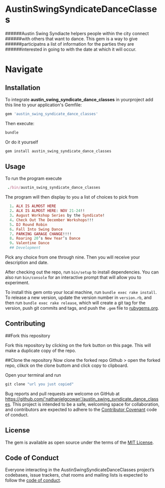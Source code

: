 # AustinSwingSyndicateDanceClasses

######Austin Swing Syndiacte helpers people within the city connect ######with others that want to dance. This gem is a way to give ######participatns a list of information for the parties they are ######interested in going to with the date at which it will occur.

# Navigate

## Installation

To integrate **austin_swing_syndicate_dance_classes** in yourproject add this line to your application's Gemfile:

```ruby
gem 'austin_swing_syndicate_dance_classes'
```

Then execute:

```ruby
bundle
```

Or do it yourself

```ruby
gem install austin_swing_syndicate_dance_classes
```

## Usage

To run the program execute

```ruby
 ./bin/austin_swing_syndicate_dance_classes
```
The program will then display to you a list of choices to pick from

```ruby
  1. ALX IS ALMOST HERE
  2. ALX IS ALMOST HERE: NOV 21-24!!
  3. August Workshop Series by the Syndicate!
  4. Check Out The December Workshops!!!
  5. DJ Round Robin
  6. Fall Into Swing Dance
  7. PARKING GARAGE CHANGE!!!!
  8. Roaring 20’s New Year’s Dance
  9. Valentine Dance
  ## Development
```
Pick any choice from one through nine. Then you will receive your description and date.


After checking out the repo, run `bin/setup` to install dependencies. You can also run `bin/console` for an interactive prompt that will allow you to experiment.

To install this gem onto your local machine, run `bundle exec rake install`. To release a new version, update the version number in `version.rb`, and then run `bundle exec rake release`, which will create a git tag for the version, push git commits and tags, and push the `.gem` file to [rubygems.org](https://rubygems.org).

## Contributing

##Fork this repository

Fork this repository by clicking on the fork button on this page. This will make a duplicate copy of the repo.

##Clone the repository
Now clone the forked repo
Github > open the forked repo, clikck on the clone buttom and click copy to clipboard.

Open your terminal and run

```ruby
git clone "url you just copied"
```

Bug reports and pull requests are welcome on GitHub at https://github.com/'nathanielgcowan'/austin_swing_syndicate_dance_classes. This project is intended to be a safe, welcoming space for collaboration, and contributors are expected to adhere to the [Contributor Covenant](http://contributor-covenant.org) code of conduct.

## License

The gem is available as open source under the terms of the [MIT License](LICENSE.txt).

## Code of Conduct

Everyone interacting in the AustinSwingSyndicateDanceClasses project’s codebases, issue trackers, chat rooms and mailing lists is expected to follow the [code of conduct](https://github.com/'nathanielgcowan'/austin_swing_syndicate_dance_classes/blob/master/CODE_OF_CONDUCT.md).
